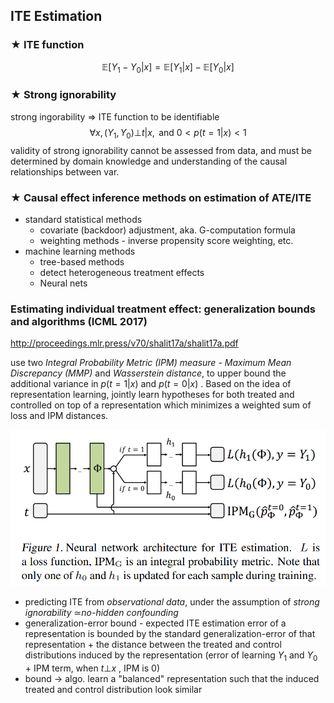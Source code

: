 ## ITE Estimation

### $\bigstar$ ITE function

$$
\mathbb{E}[Y_1-Y_0|x]=\mathbb{E}[Y_1|x]-\mathbb{E}[Y_0|x]
$$

### $\bigstar$ Strong ignorability

strong ingorability $\Rightarrow$ ITE function to be identifiable
$$
\forall x, (Y_1,Y_0) \bot t|x, \text{ and } 0<p(t=1|x)<1
$$
validity of strong ignorability cannot be assessed from data, and must be determined by domain knowledge and understanding of the causal relationships between var.

### $\bigstar$ Causal effect inference methods on estimation of ATE/ITE

* standard statistical methods
  * covariate (backdoor) adjustment, aka. G-computation formula
  * weighting methods - inverse propensity score weighting, etc.
* machine learning methods
  * tree-based methods
  * detect heterogeneous treatment effects
  * Neural nets

### Estimating individual treatment effect: generalization bounds and algorithms (ICML 2017)

http://proceedings.mlr.press/v70/shalit17a/shalit17a.pdf

use two *Integral Probability Metric (IPM) measure* - *Maximum Mean Discrepancy (MMP)* and *Wasserstein distance*, to upper bound the additional variance in $p(t=1|x)$ and $p(t=0|x)​$ . Based on the idea of representation learning, jointly learn hypotheses for both treated and controlled on top of a representation which minimizes a weighted sum of loss and IPM distances.

![1648196397240](https://github.com/ZigeW/Causality-in-CV/raw/main/images/1648196397240.png)

- predicting ITE from *observational data*, under the assumption of *strong ignorability* $\simeq$*no-hidden confounding*
- generalization-error bound - expected ITE estimation error of a representation is bounded by the standard generalization-error of that representation + the distance between the treated and control distributions induced by the representation (error of learning $Y_1$ and $Y_0$ + IPM term, when $t \bot x​$ , IPM is 0)
- bound $\rightarrow$  algo. learn a "balanced" representation such that the induced treated and control distribution look similar